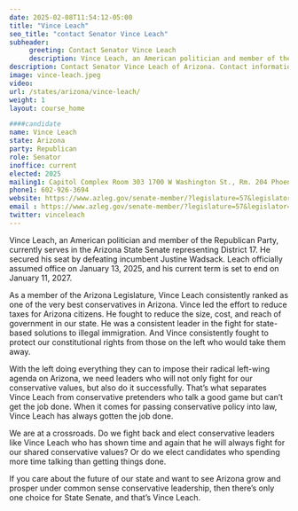 ```yaml
---
date: 2025-02-08T11:54:12-05:00
title: "Vince Leach"
seo_title: "contact Senator Vince Leach"
subheader:
     greeting: Contact Senator Vince Leach
     description: Vince Leach, an American politician and member of the Republican Party, currently serves in the Arizona State Senate representing District 17. He secured his seat by defeating incumbent Justine Wadsack. Leach officially assumed office on January 13, 2025, and his current term is set to end on January 11, 2027.
description: Contact Senator Vince Leach of Arizona. Contact information for Vince Leach includes email address, phone number, and mailing address.
image: vince-leach.jpeg
video:
url: /states/arizona/vince-leach/
weight: 1
layout: course_home

####candidate
name: Vince Leach
state: Arizona
party: Republican
role: Senator
inoffice: current
elected: 2025
mailing1: Capitol Complex Room 303 1700 W Washington St., Rm. 204 Phoenix, AZ 85007-2890
phone1: 602-926-3694
website: https://www.azleg.gov/senate-member/?legislature=57&legislator=2398/
email : https://www.azleg.gov/senate-member/?legislature=57&legislator=2398/
twitter: vinceleach
---
```

Vince Leach, an American politician and member of the Republican Party, currently serves in the Arizona State Senate representing District 17. He secured his seat by defeating incumbent Justine Wadsack. Leach officially assumed office on January 13, 2025, and his current term is set to end on January 11, 2027.

As a member of the Arizona Legislature, Vince Leach consistently ranked as one of the very best conservatives in Arizona. Vince led the effort to reduce taxes for Arizona citizens. He fought to reduce the size, cost, and reach of government in our state. He was a consistent leader in the fight for state-based solutions to illegal immigration. And Vince consistently fought to protect our constitutional rights from those on the left who would take them away.

With the left doing everything they can to impose their radical left-wing agenda on Arizona, we need leaders who will not only fight for our conservative values, but also do it successfully.  That’s what separates Vince Leach from conservative pretenders who talk a good game but can’t get the job done. When it comes for passing conservative policy into law, Vince Leach has always gotten the job done.

We are at a crossroads. Do we fight back and elect conservative leaders like Vince Leach who has shown time and again that he will always fight for our shared conservative values? Or do we elect candidates who spending more time talking than getting things done.

If you care about the future of our state and want to see Arizona grow and prosper under common sense conservative leadership, then there’s only one choice for State Senate, and that’s Vince Leach.
